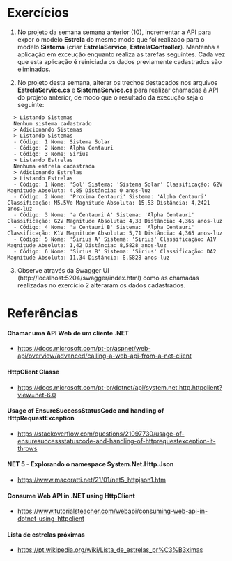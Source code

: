 # Exercícios

1) No projeto da semana semana anterior (10), incrementar a API para expor o modelo **Estrela** do mesmo modo que foi realizado para o modelo **Sistema** (criar **EstrelaService**, **EstrelaController**). Mantenha a aplicação em exceução enquanto realiza as tarefas seguintes.
Cada vez que esta aplicação é reiniciada os dados previamente cadastrados são eliminados.

2) No projeto desta semana, alterar os trechos destacados nos arquivos **EstrelaService.cs** e **SistemaService.cs** para realizar chamadas à API do projeto anterior, de modo que o resultado da execução seja o seguinte:

```
  > Listando Sistemas
  Nenhum sistema cadastrado
  > Adicionando Sistemas
  > Listando Sistemas
  - Código: 1 Nome: Sistema Solar
  - Código: 2 Nome: Alpha Centauri
  - Código: 3 Nome: Sirius
  > Listando Estrelas
  Nenhuma estrela cadastrada
  > Adicionando Estrelas
  > Listando Estrelas
  - Código: 1 Nome: 'Sol' Sistema: 'Sistema Solar' Classificação: G2V Magnitude Absoluta: 4,85 Distância: 0 anos-luz
  - Código: 2 Nome: 'Proxima Centauri' Sistema: 'Alpha Centauri' Classificação: M5.5Ve Magnitude Absoluta: 15,53 Distância: 4,2421 anos-luz
  - Código: 3 Nome: 'a Centauri A' Sistema: 'Alpha Centauri' Classificação: G2V Magnitude Absoluta: 4,38 Distância: 4,365 anos-luz
  - Código: 4 Nome: 'a Centauri B' Sistema: 'Alpha Centauri' Classificação: K1V Magnitude Absoluta: 5,71 Distância: 4,365 anos-luz
  - Código: 5 Nome: 'Sirius A' Sistema: 'Sirius' Classificação: A1V Magnitude Absoluta: 1,42 Distância: 8,5828 anos-luz
  - Código: 6 Nome: 'Sirius B' Sistema: 'Sirius' Classificação: DA2 Magnitude Absoluta: 11,34 Distância: 8,5828 anos-luz
```

3) Observe através da Swagger UI (http://localhost:5204/swagger/index.html) como as chamadas realizadas no exercício 2 alteraram os dados cadastrados.


# Referências

#### Chamar uma API Web de um cliente .NET
- https://docs.microsoft.com/pt-br/aspnet/web-api/overview/advanced/calling-a-web-api-from-a-net-client

#### HttpClient Classe
- https://docs.microsoft.com/pt-br/dotnet/api/system.net.http.httpclient?view=net-6.0

#### Usage of EnsureSuccessStatusCode and handling of HttpRequestException
- https://stackoverflow.com/questions/21097730/usage-of-ensuresuccessstatuscode-and-handling-of-httprequestexception-it-throws

#### NET 5 - Explorando o namespace System.Net.Http.Json
- https://www.macoratti.net/21/01/net5_httpjson1.htm

#### Consume Web API in .NET using HttpClient
- https://www.tutorialsteacher.com/webapi/consuming-web-api-in-dotnet-using-httpclient

#### Lista de estrelas próximas
- https://pt.wikipedia.org/wiki/Lista_de_estrelas_pr%C3%B3ximas